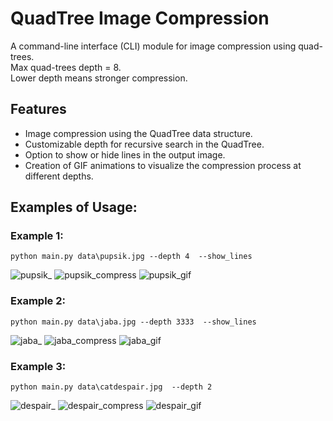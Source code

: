 # QuadTree Image Compression

A command-line interface (CLI) module for image compression using quad-trees.\
Max quad-trees depth = 8.\
Lower depth means stronger compression.

## Features

- Image compression using the QuadTree data structure.
- Customizable depth for recursive search in the QuadTree.
- Option to show or hide lines in the output image.
- Creation of GIF animations to visualize the compression process at different depths.

## Examples of Usage:

### Example 1:



```
python main.py data\pupsik.jpg --depth 4  --show_lines
```


![pupsik_](/data/pupsik.jpg)
![pupsik_compress](/data_output/compressed_pupsik.jpg)
![pupsik_gif](/data_output/compressed_pupsik.gif)


### Example 2:


```
python main.py data\jaba.jpg --depth 3333  --show_lines  
```
![jaba_](/data/jaba.jpg)
![jaba_compress](/data_output/compressed_jaba.jpg)
![jaba_gif](/data_output/compressed_jaba.gif)



### Example 3:


```
python main.py data\catdespair.jpg  --depth 2   
```

![despair_](/data/catdespair.jpg)
![despair_compress](/data_output/compressed_catdespair.jpg)
![despair_gif](/data_output/compressed_catdespair.gif)
